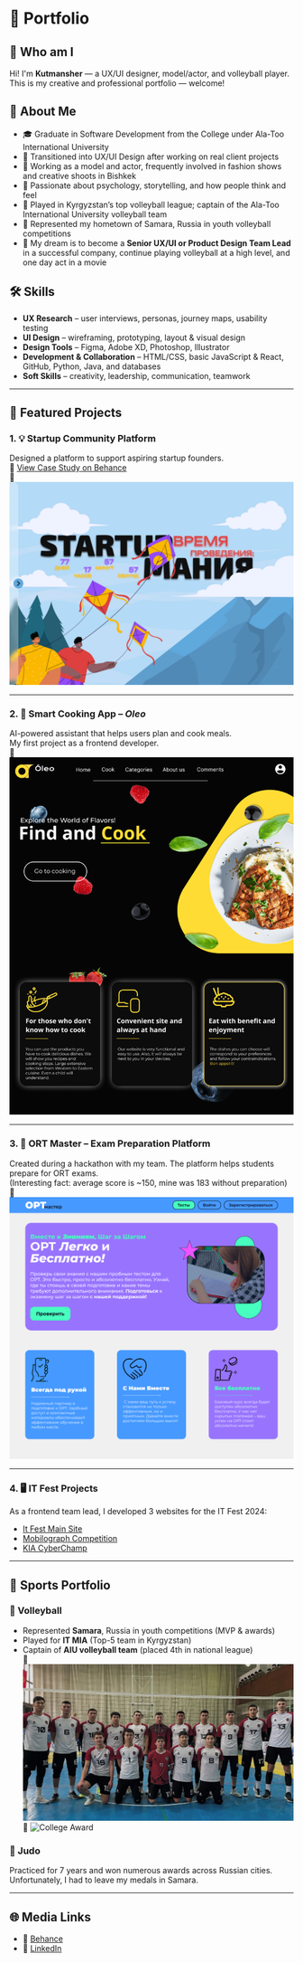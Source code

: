 # 🎨 Portfolio

## 👋 Who am I

Hi! I'm **Kutmansher** — a UX/UI designer, model/actor, and volleyball player.  
This is my creative and professional portfolio — welcome!

## 💼 About Me

- 🎓 Graduate in Software Development from the College under Ala-Too International University  
- 🎨 Transitioned into UX/UI Design after working on real client projects  
- 👔 Working as a model and actor, frequently involved in fashion shows and creative shoots in Bishkek  
- 🧠 Passionate about psychology, storytelling, and how people think and feel  
- 🏐 Played in Kyrgyzstan’s top volleyball league; captain of the Ala-Too International University volleyball team  
- 🌟 Represented my hometown of Samara, Russia in youth volleyball competitions  
- 🎯 My dream is to become a **Senior UX/UI or Product Design Team Lead** in a successful company, continue playing volleyball at a high level, and one day act in a movie

## 🛠️ Skills

- **UX Research** – user interviews, personas, journey maps, usability testing  
- **UI Design** – wireframing, prototyping, layout & visual design  
- **Design Tools** – Figma, Adobe XD, Photoshop, Illustrator  
- **Development & Collaboration** – HTML/CSS, basic JavaScript & React, GitHub, Python, Java, and databases  
- **Soft Skills** – creativity, leadership, communication, teamwork

---

## 📁 Featured Projects

### 1. 💡 Startup Community Platform  
Designed a platform to support aspiring startup founders.  
🔗 [View Case Study on Behance](https://www.behance.net/gallery/201445771/Startup-Maniya-website-UX-UI)  
📸 ![Preview](images/startup-maniya.png)

---

### 2. 🍳 Smart Cooking App – *Oleo*  
AI-powered assistant that helps users plan and cook meals.  
My first project as a frontend developer.  
📸 ![Preview](images/oleo.png)

---

### 3. 🧠 ORT Master – Exam Preparation Platform  
Created during a hackathon with my team. The platform helps students prepare for ORT exams.  
(Interesting fact: average score is ~150, mine was 183 without preparation)  
📸 ![Preview](images/ort-master.png)

---

### 4. 🖥️ IT Fest Projects  
As a frontend team lead, I developed 3 websites for the IT Fest 2024:  
- [It Fest Main Site](https://github.com/EnderKru/It-Fest)  
- [Mobilograph Competition](https://github.com/EnderKru/bobby-mobilography)  
- [KIA CyberChamp](https://github.com/manziro785/kia)

---

## 🏅 Sports Portfolio

### 🏐 Volleyball  
- Represented **Samara**, Russia in youth competitions (MVP & awards)  
- Played for **IT MIA** (Top-5 team in Kyrgyzstan)  
- Captain of **AIU volleyball team** (placed 4th in national league)  
📸 ![MVD Team](images/mvd.png)  
📸 ![College Award](images/colleg-award.png)

### 🥋 Judo  
Practiced for 7 years and won numerous awards across Russian cities.  
Unfortunately, I had to leave my medals in Samara.

---

## 🌐 Media Links

- 🎨 [Behance](https://behance.net/enderkru)  
- 💼 [LinkedIn](https://www.linkedin.com/in/kutmansher-ermekov-730740349/)  

